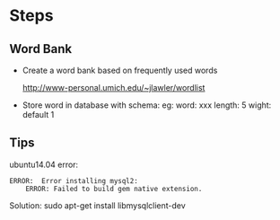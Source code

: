 # Steps

## Word Bank

 - Create a word bank based on frequently used words

    http://www-personal.umich.edu/~jlawler/wordlist

 - Store word in database with schema:
    eg:
        word: xxx
        length: 5
        wight: default 1




## Tips

ubuntu14.04
error:
```
ERROR:  Error installing mysql2:
    ERROR: Failed to build gem native extension.
```
Solution:
sudo apt-get install libmysqlclient-dev
